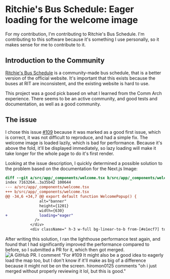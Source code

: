 # Ritchie's Bus Schedule: Eager loading for the welcome image
For my contribution, I'm contributing to Ritchie's Bus Schedule. I'm
contributing to this software because it's something I use personally, so it
makes sense for me to contribute to it.
## Introduction to the Community
[Ritchie's Bus Schedule](https://www.rit-bus.app/) is a community-made bus
schedule, that is a better version of the official website. It's important that
this exists because the buses at RIT are inconsistent, and the existing website
is hard to use.

This project was a good pick based on what I learned from the Comm Arch
experience. There seems to be an active community, and good tests and
documentation, as well as a good community.

## The issue
I chose this issue
[#109](https://github.com/hiromon0125/ritchie-bus-schedule/issues/109) because
it was marked as a good first issue, which is correct, it was not difficult to
reproduce, and had a simple fix. The welcome image is loaded lazily, which is
bad for performance. Because it's above the fold, it'll be displayed
immediately, so lazy loading will make it take longer for the whole page to do
it's first render.

Looking at the issue description, I quickly determined a possible solution to
the problem based on the documentation for the Next.js Image:
```diff
diff --git a/src/app/_components/welcome.tsx b/src/app/_components/welcome.tsx
index 7163264..3a35b42 100644
--- a/src/app/_components/welcome.tsx
+++ b/src/app/_components/welcome.tsx
@@ -34,6 +34,7 @@ export default function WelcomePopup() {
               alt="banner"
               height={1201}
               width={630}
+              loading="eager"
             />
           </div>
           <div className=" h-3 w-full bg-linear-to-b from-[#e1ecf7] to-[#e1ecf700]" />
```
After writing this solution, I ran the lighthouse performance test again, and
found that I had significantly improved the performance compared to before, so
I submitted a PR for it, which then got merged.
![A GitHub PR. I comment "For #109 It might also be a good idea to eagerly load the map too, but I don't know if it'll make as big of a difference because it might not be on the screen. hiromon0125 comments "oh i just merged without properly reviewing it lol, but this is good."](../images/acl2809/pr.png)
